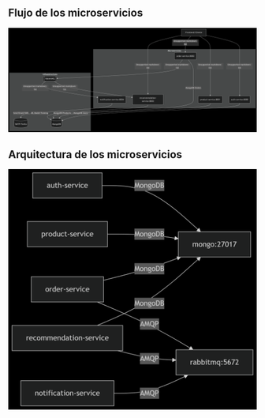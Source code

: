 ## Flujo de los microservicios
![](./readme-assets/deepseek_mermaid_20250419_0dced2.png)

## Arquitectura de los microservicios
![](./readme-assets/deepseek_mermaid_20250419_9dddfd.png)